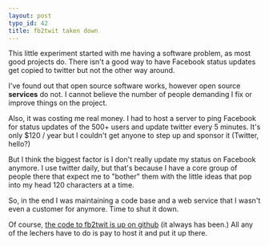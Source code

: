 ```yaml
--- 
layout: post
typo_id: 42
title: fb2twit taken down
---
```

This little experiment started with me having a software problem, as most good projects do. There isn't a good way to have Facebook status updates get copied to twitter but not the other way around.

I've found out that open source software works, however open source **services** do not. I cannot believe the number of people demanding I fix or improve things on the project.

Also, it was costing me real money. I had to host a server to ping Facebook for status updates of the 500+ users and update twitter every 5 minutes. It's only $120 / year but I couldn't get anyone to step up and sponsor it (Twitter, hello?)

But I think the biggest factor is I don't really update my status on Facebook anymore. I use twitter daily, but that's because I have a core group of people there that expect me to "bother" them with the little ideas that pop into my head 120 characters at a time.

So, in the end I was maintaining a code base and a web service that I wasn't even a customer for anymore. Time to shut it down.

Of course, [the code to fb2twit is up on github](http://github.com/haruska/fb2twit/tree/master) (it always has been.) All any of the lechers have to do is pay to host it and put it up there.
